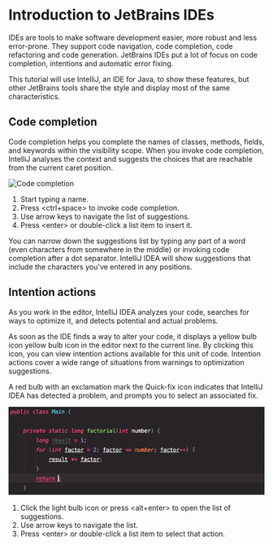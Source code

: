 # Introduction to JetBrains IDEs

IDEs are tools to make software development easier, more robust and less error-prone. 
They support code navigation, code completion, code refactoring and code generation.
JetBrains IDEs put a lot of focus on code completion, intentions and automatic error fixing.

This tutorial will use IntelliJ, an IDE for Java, to show these features, but other JetBrains tools share the style and display most of the same characteristics.

## Code completion
Code completion helps you complete the names of classes, methods, fields, and keywords within the visibility scope. When you invoke code completion, IntelliJ analyses the context and suggests the choices that are reachable from the current caret position.

![Code completion](screenshots/JetBrains/codeCompletion_text.gif)

1. Start typing a name.
2. Press \<ctrl+space\> to invoke code completion.
3. Use arrow keys to navigate the list of suggestions.
4. Press \<enter\> or double-click a list item to insert it.

You can narrow down the suggestions list by typing any part of a word (even characters from somewhere in the middle) or invoking code completion after a dot separator. IntelliJ IDEA will show suggestions that include the characters you've entered in any positions.


## Intention actions
As you work in the editor, IntelliJ IDEA analyzes your code, searches for ways to optimize it, and detects potential and actual problems.

As soon as the IDE finds a way to alter your code, it displays a yellow bulb icon yellow bulb icon in the editor next to the current line. By clicking this icon, you can view intention actions available for this unit of code. Intention actions cover a wide range of situations from warnings to optimization suggestions.

A red bulb with an exclamation mark the Quick-fix icon indicates that IntelliJ IDEA has detected a problem, and prompts you to select an associated fix.

![Intentions](screenshots/JetBrains/intentions_text.gif)

1. Click the light bulb icon or press \<alt+enter\> to open the list of suggestions.
2. Use arrow keys to navigate the list.
3. Press \<enter\> or double-click a list item to select that action.
